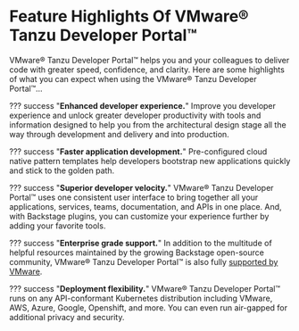 # Feature Highlights Of VMware® Tanzu Developer Portal™

VMware® Tanzu Developer Portal™ helps you and your colleagues to deliver code with greater speed, confidence, and clarity. Here are some highlights of what you can expect when using the VMware® Tanzu Developer Portal™...

??? success "**Enhanced developer experience.**"
    Improve you developer experience and unlock greater developer productivity with tools and information designed to help you from the architectural design stage all the way through development and delivery and into production.

??? success "**Faster application development.**"
    Pre-configured cloud native pattern templates help developers bootstrap new applications quickly and stick to the golden path.

??? success "**Superior developer velocity.**"
    VMware® Tanzu Developer Portal™ uses one consistent user interface to bring together all your applications, services, teams, documentation, and APIs in one place. And, with Backstage plugins, you can customize your experience further by adding your favorite tools.

??? success "**Enterprise grade support.**"
    In addition to the multitude of helpful resources maintained by the growing Backstage open-source community, VMware® Tanzu Developer Portal™ is also fully [supported by VMware](https://tanzu.vmware.com/support).

??? success "**Deployment flexibility.**"
    VMware® Tanzu Developer Portal™ runs on any API-conformant Kubernetes distribution including VMware, AWS, Azure, Google, Openshift, and more. You can even run air-gapped for additional privacy and security.

